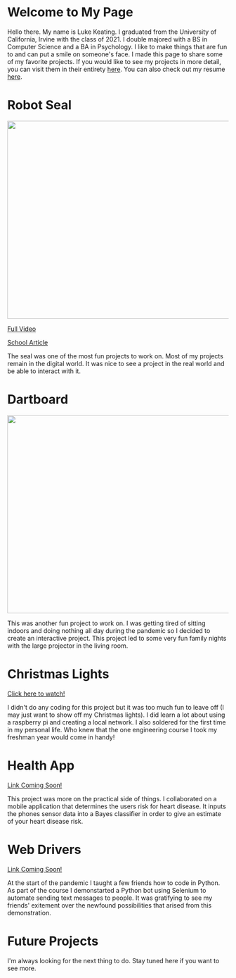 # Welcome to My Page

Hello there. My name is Luke Keating. I graduated from the University of California, Irvine with the class of 2021. I double majored with a BS in Computer Science and a BA in Psychology. I like to make things that are fun to and can put a smile on someone's face. I made this page to share some of my favorite projects. If you would like to see my projects in more detail, you can visit them in their entirety [here](https://github.com/pooiy2). You can also check out my resume [here](https://docs.google.com/document/d/1zEbBAFWX7JU9GU9sdO4X7wVq8aKU3a-DQR1_kq-1bhI/edit?usp=sharing).

# Robot Seal

<img src="https://user-images.githubusercontent.com/45306137/124833727-7689ca80-df33-11eb-92ab-39a43b8afcd8.gif" width="800" height="450">

[Full Video](https://www.youtube.com/watch?v=yxYAd3zFkkI)

[School Article](https://www.socsci.uci.edu/newsevents/news/2020/2020-03-20-socially-assistive-robotics.php)

The seal was one of the most fun projects to work on. Most of my projects remain in the digital world. It was nice to see a project in the real world and be able to interact with it.

# Dartboard 

<img src="https://user-images.githubusercontent.com/45306137/124836491-e4d08c00-df37-11eb-9a6b-9d7f5448a7fe.gif" width="800" height="450">

This was another fun project to work on. I was getting tired of sitting indoors and doing nothing all day during the pandemic so I decided to create an interactive project. This project led to some very fun family nights with the large projector in the living room.

# Christmas Lights

[Click here to watch!](pooiy2.github.io)

I didn't do any coding for this project but it was too much fun to leave off (I may just want to show off my Christmas lights). I did learn a lot about using a raspberry pi and creating a local network. I also soldered for the first time in my personal life. Who knew that the one engineering course I took my freshman year would come in handy!

# Health App

[Link Coming Soon!](pooiy2.github.io)

This project was more on the practical side of things. I collaborated on a mobile application that determines the users risk for heart disease. It inputs the phones sensor data into a Bayes classifier in order to give an estimate of your heart disease risk. 

# Web Drivers

[Link Coming Soon!](pooiy2.github.io)

At the start of the pandemic I taught a few friends how to code in Python. As part of the course I demonstarted a Python bot using Selenium to automate sending text messages to people. It was gratifying to see my friends' exitement over the newfound possibilities that arised from this demonstration.

# Future Projects

I'm always looking for the next thing to do. Stay tuned here if you want to see more.
